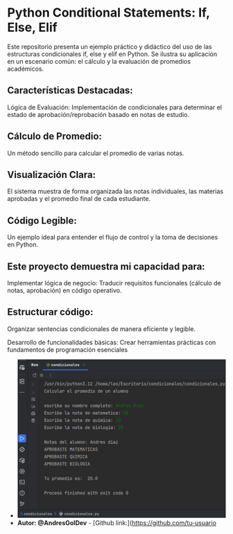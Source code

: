 # Python Conditional Statements: If, Else, Elif
Este repositorio presenta un ejemplo práctico y didáctico del uso de las estructuras condicionales if, else y elif en Python. Se ilustra su aplicación en un escenario común: el cálculo y la evaluación de promedios académicos.

## Características Destacadas:
Lógica de Evaluación: Implementación de condicionales para determinar el estado de aprobación/reprobación basado en notas de estudio.

## Cálculo de Promedio: 
Un método sencillo para calcular el promedio de varias notas.

## Visualización Clara: 
El sistema muestra de forma organizada las notas individuales, las materias aprobadas y el promedio final de cada estudiante.

## Código Legible: 
Un ejemplo ideal para entender el flujo de control y la toma de decisiones en Python.

## Este proyecto demuestra mi capacidad para:
Implementar lógica de negocio: Traducir requisitos funcionales (cálculo de notas, aprobación) en código operativo.

## Estructurar código:
Organizar sentencias condicionales de manera eficiente y legible.

Desarrollo de funcionalidades básicas: Crear herramientas prácticas con fundamentos de programación esenciales
- ![Aqui podemos observar el resultado de dicho sistema:](Resultado_programa.png)
- **Autor: @AndresGolDev** - [Github link:](https://github.com/tu-usuario
